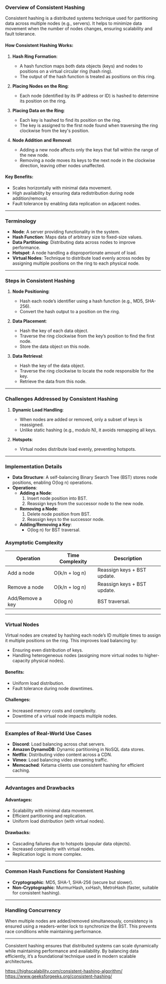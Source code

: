 ### Overview of Consistent Hashing

Consistent hashing is a distributed systems technique used for partitioning data across multiple nodes (e.g., servers). It helps to minimize data movement when the number of nodes changes, ensuring scalability and fault tolerance.

#### How Consistent Hashing Works:

1. **Hash Ring Formation**:
    
    - A hash function maps both data objects (keys) and nodes to positions on a virtual circular ring (hash ring).
    - The output of the hash function is treated as positions on this ring.
2. **Placing Nodes on the Ring**:
    
    - Each node (identified by its IP address or ID) is hashed to determine its position on the ring.
3. **Placing Data on the Ring**:
    
    - Each key is hashed to find its position on the ring.
    - The key is assigned to the first node found when traversing the ring clockwise from the key's position.
4. **Node Addition and Removal**:
    
    - Adding a new node affects only the keys that fall within the range of the new node.
    - Removing a node moves its keys to the next node in the clockwise direction, leaving other nodes unaffected.

#### Key Benefits:

- Scales horizontally with minimal data movement.
- High availability by ensuring data redistribution during node addition/removal.
- Fault tolerance by enabling data replication on adjacent nodes.

---

### Terminology

- **Node**: A server providing functionality in the system.
- **Hash Function**: Maps data of arbitrary size to fixed-size values.
- **Data Partitioning**: Distributing data across nodes to improve performance.
- **Hotspot**: A node handling a disproportionate amount of load.
- **Virtual Nodes**: Technique to distribute load evenly across nodes by assigning multiple positions on the ring to each physical node.

---

### Steps in Consistent Hashing

1. **Node Positioning**:
    
    - Hash each node’s identifier using a hash function (e.g., MD5, SHA-256).
    - Convert the hash output to a position on the ring.
2. **Data Placement**:
    
    - Hash the key of each data object.
    - Traverse the ring clockwise from the key’s position to find the first node.
    - Store the data object on this node.
3. **Data Retrieval**:
    
    - Hash the key of the data object.
    - Traverse the ring clockwise to locate the node responsible for the key.
    - Retrieve the data from this node.

---

### Challenges Addressed by Consistent Hashing

1. **Dynamic Load Handling**:
    
    - When nodes are added or removed, only a subset of keys is reassigned.
    - Unlike static hashing (e.g., modulo N), it avoids remapping all keys.
2. **Hotspots**:
    
    - Virtual nodes distribute load evenly, preventing hotspots.

---

### Implementation Details

- **Data Structure**: A self-balancing Binary Search Tree (BST) stores node positions, enabling O(log n) operations.
- **Operations**:
    - **Adding a Node**:
        1. Insert node position into BST.
        2. Reassign keys from the successor node to the new node.
    - **Removing a Node**:
        1. Delete node position from BST.
        2. Reassign keys to the successor node.
    - **Adding/Removing a Key**:
        - O(log n) for BST traversal.

### Asymptotic Complexity

|Operation|Time Complexity|Description|
|---|---|---|
|Add a node|O(k/n + log n)|Reassign keys + BST update.|
|Remove a node|O(k/n + log n)|Reassign keys + BST update.|
|Add/Remove a key|O(log n)|BST traversal.|

---

### Virtual Nodes

Virtual nodes are created by hashing each node’s ID multiple times to assign it multiple positions on the ring. This improves load balancing by:

- Ensuring even distribution of keys.
- Handling heterogeneous nodes (assigning more virtual nodes to higher-capacity physical nodes).

#### Benefits:

- Uniform load distribution.
- Fault tolerance during node downtimes.

#### Challenges:

- Increased memory costs and complexity.
- Downtime of a virtual node impacts multiple nodes.

---

### Examples of Real-World Use Cases

- **Discord**: Load balancing across chat servers.
- **Amazon DynamoDB**: Dynamic partitioning in NoSQL data stores.
- **Netflix**: Distributing video content across a CDN.
- **Vimeo**: Load balancing video streaming traffic.
- **Memcached**: Ketama clients use consistent hashing for efficient caching.

---

### Advantages and Drawbacks

#### Advantages:

- Scalability with minimal data movement.
- Efficient partitioning and replication.
- Uniform load distribution (with virtual nodes).

#### Drawbacks:

- Cascading failures due to hotspots (popular data objects).
- Increased complexity with virtual nodes.
- Replication logic is more complex.

---

### Common Hash Functions for Consistent Hashing

- **Cryptographic**: MD5, SHA-1, SHA-256 (secure but slower).
- **Non-Cryptographic**: MurmurHash, xxHash, MetroHash (faster, suitable for consistent hashing).

---

### Handling Concurrency

When multiple nodes are added/removed simultaneously, consistency is ensured using a readers-writer lock to synchronize the BST. This prevents race conditions while maintaining performance.

---

Consistent hashing ensures that distributed systems can scale dynamically while maintaining performance and availability. By balancing data efficiently, it’s a foundational technique used in modern scalable architectures.

https://highscalability.com/consistent-hashing-algorithm/
https://www.geeksforgeeks.org/consistent-hashing/
